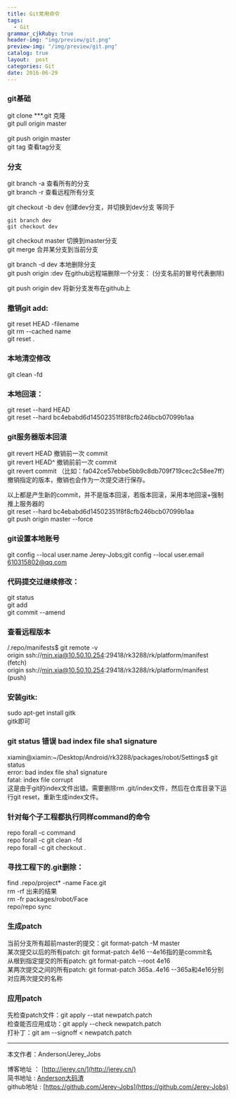 ```yaml
---
title: Git常用命令
tags:
  - Git
grammar_cjkRuby: true
header-img: "img/preview/git.png"
preview-img: "/img/preview/git.png"
catalog: true
layout:  post
categories: Git
date: 2016-06-29
---
```


### git基础
git clone ***.git      克隆
<br>git pull origin master    
<br>git push origin master
<br>git tag 查看tag分支

### 分支
git branch -a 查看所有的分支
<br>git branch -r 查看远程所有分支

git checkout -b dev 创建dev分支，并切换到dev分支 等同于 

```
git branch dev
git checkout dev
```
git checkout master 切换到master分支
<br>git merge <name> 合并某分支到当前分支

git branch -d dev 本地删除分支
<br>git push origin :dev 在github远程端删除一个分支： (分支名前的冒号代表删除)

git push origin dev 将新分支发布在github上


### 撤销git add:
git reset HEAD -filename
<br>git rm --cached name
<br>git reset .

### 本地清空修改
git clean -fd

### 本地回滚：
git reset --hard HEAD
<br>git reset --hard bc4ebabd6d14502351f8f8cfb246bcb07099b1aa


### git服务器版本回滚
 git revert HEAD                  撤销前一次 commit
 <br>git revert HEAD^               撤销前前一次 commit
 <br>git revert commit （比如：fa042ce57ebbe5bb9c8db709f719cec2c58ee7ff）撤销指定的版本，撤销也会作为一次提交进行保存。
 
 以上都是产生新的commit，并不是版本回滚，若版本回滚，采用本地回滚+强制推上服务器的
 <br>git reset --hard bc4ebabd6d14502351f8f8cfb246bcb07099b1aa
 <br>git push origin master --force

### git设置本地账号
git config --local user.name Jerey-Jobs;git config --local user.email 610315802@qq.com

### 代码提交过继续修改：
git status
<br>git add
<br>git commit --amend

### 查看远程版本
/.repo/manifests$ git remote -v
<br>origin	ssh://min.xia@10.50.10.254:29418/rk3288/rk/platform/manifest (fetch)
<br>origin	ssh://min.xia@10.50.10.254:29418/rk3288/rk/platform/manifest (push)

### 安装gitk:
sudo apt-get install gitk
<br>gitk即可

### git status 错误 bad index file sha1 signature
xiamin@xiamin:~/Desktop/Android/rk3288/packages/robot/Settings$ git status
<br>error: bad index file sha1 signature
<br>fatal: index file corrupt
<br>这是由于git的index文件出错。需要删除rm .git/index文件，然后在仓库目录下运行git reset，重新生成index文件。

### 针对每个子工程都执行同样command的命令
repo forall -c command
<br>repo forall -c git clean -fd
<br>repo forall -c git checkout .


### 寻找工程下的.git删除：
find .repo/project* -name Face.git
<br>rm -rf 出来的结果
<br>rm -fr packages/robot/Face
<br>repo/repo sync

### 生成patch
当前分支所有超前master的提交：git format-patch -M master
<br>某次提交以后的所有patch: git format-patch 4e16 --4e16指的是commit名
<br>从根到指定提交的所有patch: git format-patch --root 4e16
<br>某两次提交之间的所有patch: git format-patch 365a..4e16 --365a和4e16分别对应两次提交的名称

### 应用patch
先检查patch文件：git apply --stat newpatch.patch
<br>检查能否应用成功：git apply --check newpatch.patch
<br>打补丁：git am --signoff < newpatch.patch



----------
本文作者：Anderson/Jerey_Jobs

博客地址   ： [http://jerey.cn/](http://jerey.cn/)<br>
简书地址   :  [Anderson大码渣](http://www.jianshu.com/users/016a5ba708a0/latest_articles)<br>
github地址 :  [https://github.com/Jerey-Jobs](https://github.com/Jerey-Jobs)
